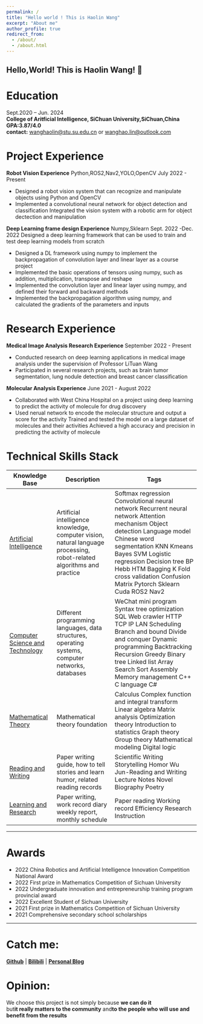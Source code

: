 ```yaml
---
permalink: /
title: "Hello world ! This is Haolin Wang"
excerpt: "About me"
author_profile: true
redirect_from: 
  - /about/
  - /about.html
---
```


## Hello,World! This is Haolin Wang! 🌟
# Education
Sept.2020 – Jun. 2024   
**College of Aritficial Intelligence, SiChuan University,SiChuan,China**  
**GPA:3.87/4.0**  
**contact:** wanghaolin@stu.su.edu.cn or wanghao.lin@outlook.com  

# Project Experience
**Robot Vision Experience** Python,ROS2,Nav2,YOLO,OpenCV July 2022 - Present
* Designed a robot vision system that can recognize and manipulate objects using Python and OpenCV
* Implemented a convolutional neural network for object detection and classification
Integrated the vision system with a robotic arm for object dectection and manipulation

**Deep Learning frame design Experience** Numpy,Sklearn Sept. 2022 -Dec. 2022
Designed a deep learning framework that can be used to train and test deep learning models from scratch
* Designed a DL framework using numpy to implement the backpropagation of convolution layer and linear layer as a course project
* Implemented the basic operations of tensors using numpy, such as addition, multiplication, transpose and reshape
* Implemented the convolution layer and linear layer using numpy, and defined their forward and backward methods
* Implemented the backpropagation algorithm using numpy, and calculated the gradients of the parameters and inputs
    
# Research Experience

**Medical Image Analysis Research Experience** September 2022 - Present    
* Conducted research on deep learning applications in medical image analysis under the supervision of Professor  LiTuan Wang   
* Participated in several research projects, such as brain tumor segmentation, lung nodule detection and breast cancer classification  

**Molecular Analysis Experience** June 2021 - August 2022  
* Collaborated with  West China Hospital on a project using deep learning to predict the activity of molecule for drug discovery  
* Used nerual network to encode the molecular structure and output a score for the activity
Trained and tested the model on a large dataset of molecules and their activities 
Achieved a high accuracy and precision in predicting the activity of molecule  


# Technical Skills Stack
|Knowledge Base | Description | Tags |
| ---           |    ---      | ---  |  
|[Artificial Intelligence](https://www.yuque.com/yulinlin-rf5a0/gf7bov) | Artificial intelligence knowledge, computer vision, natural language processing, robot-related algorithms and practice | Softmax regression Convolutional neural network Recurrent neural network Attention mechanism Object detection Language model Chinese word segmentation KNN Kmeans Bayes SVM Logistic regression Decision tree BP Hebb HTM Bagging K Fold cross validation Confusion Matrix Pytorch Sklearn Cuda ROS2 Nav2 |     
|[Computer Science and Technology](https://www.yuque.com/yulinlin-rf5a0/twm3q2) | Different programming languages, data structures, operating systems, computer networks, databases | WeChat mini program Syntax tree optimization SQL Web crawler HTTP TCP IP LAN Scheduling Branch and bound Divide and conquer Dynamic programming Backtracking Recursion Greedy Binary tree Linked list Array Search Sort Assembly Memory management C++ C language C# |   
| [Mathematical Theory](https://www.yuque.com/yulinlin-rf5a0/hco4s8) | Mathematical theory foundation | Calculus Complex function and integral transform Linear algebra Matrix analysis Optimization theory Introduction to statistics Graph theory Group theory Mathematical modeling Digital logic |
| [Reading and Writing](https://www.yuque.com/yulinlin-rf5a0/efg98n) | Paper writing guide, how to tell stories and learn humor, related reading records | Scientific Writing Storytelling Homor Wu Jun-Reading and Writing Lecture Notes Novel Biography Poetry |   
| [Learning and Research](https://www.yuque.com/yulinlin-rf5a0/lw76fg) | Paper writing, work record diary weekly report, monthly schedule | Paper reading Working record Efficiency Research Instruction |  
 ---

# Awards
- 2022 China Robotics and Artificial Intelligence Innovation Competition National Award
- 2022 First prize in Mathematics Competition of Sichuan University
- 2022 Undergraduate innovation and entrepreneurship training program provincial award
- 2022 Excellent Student of Sichuan University
- 2021 First prize in Mathematics Competition of Sichuan University
- 2021 Comprehensive secondary school scholarships 

---
# Catch me:
[**Github**](https://github.com/yulinlina) |  [**Bilibili**](https://space.bilibili.com/281105430?spm_id_from=333.1007.0.0) | [**Personal Blog**](https://yulinlin.cloud/)
# Opinion:
We choose this project is not simply because **we can do it**  
but**it really matters to the community** and**to the people who will use and benefit from the results**




